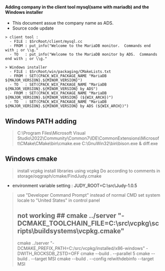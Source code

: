#### Adding company in the client tool mysql(same with mariadb) and the Windows installer
- This document assue the company name as ADS. 
- Source code update
```
> client tool : 
  - FILE : $SrcRoot/client/mysql.cc
  - FROM : put_info("Welcome to the MariaDB monitor.  Commands end with ; or \\g."
  - TO   : put_info("Welcome to the MariaDB monitor by ADS.  Commands end with ; or \\g."

> Windows installer
  - FILE : $SrcRoot/win/packaging/CMakeLists.txt
  - FROM : SET(CPACK_WIX_PACKAGE_NAME "MariaDB ${MAJOR_VERSION}.${MINOR_VERSION}")
  - TO   : SET(CPACK_WIX_PACKAGE_NAME "MariaDB ${MAJOR_VERSION}.${MINOR_VERSION} by ADS")
  - FROM : SET(CPACK_WIX_PACKAGE_NAME "MariaDB ${MAJOR_VERSION}.${MINOR_VERSION} (${WIX_ARCH})")
  - TO   : SET(CPACK_WIX_PACKAGE_NAME "MariaDB ${MAJOR_VERSION}.${MINOR_VERSION} by ADS (${WIX_ARCH})")
```



## Windows PATH adding
> C:\Program Files\Microsoft Visual Studio\2022\Community\Common7\IDE\CommonExtensions\Microsoft\CMake\CMake\bin\cmake.exe
> C:\GnuWin32\bin\bison.exe & diff.exe

## Windows cmake
> install vcpkg
> install libraries using vcpkg
> Do according to comments in storage/oqgraph/cmake/FindJudy.cmake
   -  environment variable setting : JUDY_ROOT=C:\src\Judy-1.0.5
> use "Developer Command Prompt" instead of normal CMD
> set system locale to "United States" in control panel
> ## not working ## cmake ../server "-DCMAKE_TOOLCHAIN_FILE=C:\\src\\vcpkg\\scripts\\buildsystems\\vcpkg.cmake"
> cmake ../server "-DCMAKE_PREFIX_PATH=C:/src/vcpkg/installed/x86-windows" -DWITH_ROCKSDB_ZSTD=OFF
> cmake --build . --parallel 5
> cmake --build . --target MSI
> cmake --build . --config relwithdebinfo --target MSI
